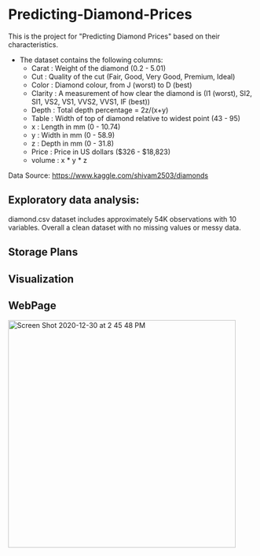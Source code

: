 # Predicting-Diamond-Prices
This is the project for "Predicting Diamond Prices" based on their characteristics.

* The dataset contains the following columns:
   * Carat : Weight of the diamond (0.2 - 5.01)
   * Cut : Quality of the cut (Fair, Good, Very Good, Premium, Ideal)
   * Color : Diamond colour, from J (worst) to D (best)
   * Clarity : A measurement of how clear the diamond is (I1 (worst), SI2, SI1, VS2, VS1, VVS2, VVS1, IF (best))
   * Depth : Total depth percentage = 2z/(x+y)
   * Table : Width of top of diamond relative to widest point (43 - 95)
   * x : Length in mm (0 - 10.74)
   * y : Width in mm (0 - 58.9)
   * z : Depth in mm (0 - 31.8)
   * Price : Price in US dollars (\$326 - \$18,823)
   * volume : x * y * z

   

Data Source:
   https://www.kaggle.com/shivam2503/diamonds
   
   
## Exploratory data analysis:

diamond.csv dataset includes approximately 54K observations with 10 variables. Overall a clean dataset with no missing values or messy data.


## Storage Plans

## Visualization

## WebPage

<img width="463" alt="Screen Shot 2020-12-30 at 2 45 48 PM" src="https://user-images.githubusercontent.com/60826485/103377559-be73f480-4aad-11eb-83a4-c2ad3c123615.png">
